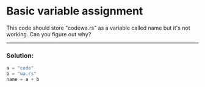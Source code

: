 # Basic variable assignment

This code should store "codewa.rs" as a variable called name but it's not working. Can you figure out why?

---

### Solution:

```python
a = "code"
b = "wa.rs"
name = a + b
```
